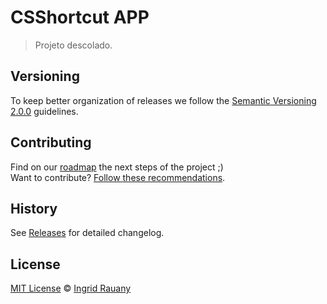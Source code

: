 # CSShortcut APP


> Projeto descolado.

## Versioning

To keep better organization of releases we follow the [Semantic Versioning 2.0.0](http://semver.org/) guidelines.

## Contributing
Find on our [roadmap](https://github.com/ingridrauany/csshortcut-app/issues/1) the next steps of the project ;)
<br>
Want to contribute? [Follow these recommendations](https://github.com/ingridrauany/csshortcut-app/blob/master/CONTRIBUTING.md).

## History
See [Releases](https://github.com/ingridrauany/csshortcut-app/releases) for detailed changelog.

## License
[MIT License](https://github.com/ingridrauany/csshortcut-app/blob/master/LICENSE.md) © [Ingrid Rauany](https://ingridrauany.github.io/)